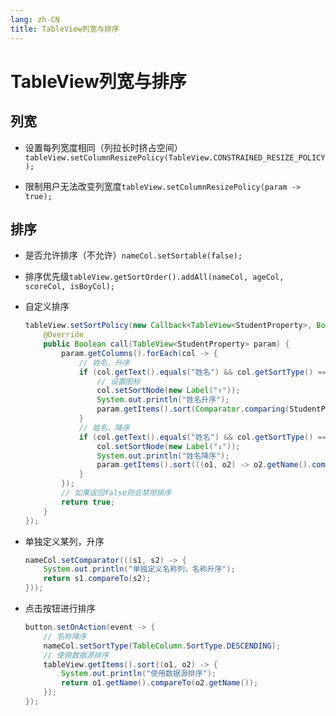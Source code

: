 ```yaml
---
lang: zh-CN
title: TableView列宽与排序
---
```



# TableView列宽与排序

## 列宽

* 设置每列宽度相同（列拉长时挤占空间）`tableView.setColumnResizePolicy(TableView.CONSTRAINED_RESIZE_POLICY);`

* 限制用户无法改变列宽度`tableView.setColumnResizePolicy(param -> true);`
  
## 排序
* 是否允许排序（不允许）`nameCol.setSortable(false);`

* 排序优先级`tableView.getSortOrder().addAll(nameCol, ageCol, scoreCol, isBoyCol);`

* 自定义排序
  
  ```java
  tableView.setSortPolicy(new Callback<TableView<StudentProperty>, Boolean>() {  
      @Override  
      public Boolean call(TableView<StudentProperty> param) {  
          param.getColumns().forEach(col -> {  
              // 姓名，升序  
              if (col.getText().equals("姓名") && col.getSortType() == TableColumn.SortType.ASCENDING) {  
                  // 设置图标  
                  col.setSortNode(new Label("↑"));  
                  System.out.println("姓名升序");  
                  param.getItems().sort(Comparator.comparing(StudentProperty::getName));  
              }  
              // 姓名，降序  
              if (col.getText().equals("姓名") && col.getSortType() == TableColumn.SortType.DESCENDING) {  
                  col.setSortNode(new Label("↓"));  
                  System.out.println("姓名降序");  
                  param.getItems().sort(((o1, o2) -> o2.getName().compareTo(o1.getName())));  
              }  
          });  
          // 如果返回false则会禁用排序  
          return true;  
      }  
  });
  ```
  
* 单独定义某列，升序
  
  ```java
  nameCol.setComparator(((s1, s2) -> {  
      System.out.println("单独定义名称列，名称升序");  
      return s1.compareTo(s2);  
  }));
  ```
  
* 点击按钮进行排序
  
  ```java
  button.setOnAction(event -> {  
      // 名称降序  
      nameCol.setSortType(TableColumn.SortType.DESCENDING);  
      // 使用数据源排序  
      tableView.getItems().sort((o1, o2) -> {  
          System.out.println("使用数据源排序");  
          return o1.getName().compareTo(o2.getName());  
      });  
  });
  ```
